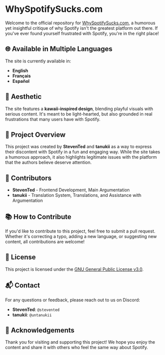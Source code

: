 # WhySpotifySucks.com

Welcome to the official repository for [WhySpotifySucks.com](https://whyspotifysucks.com), a humorous yet insightful critique of why Spotify isn't the greatest platform out there. If you've ever found yourself frustrated with Spotify, you're in the right place!

## 🌐 Available in Multiple Languages

The site is currently available in:
- **English**
- **Français**
- **Español**

## 🎨 Aesthetic

The site features a **kawaii-inspired design**, blending playful visuals with serious content. It's meant to be light-hearted, but also grounded in real frustrations that many users have with Spotify.

## 🚀 Project Overview

This project was created by **StevenTed** and **tanukii** as a way to express their discontent with Spotify in a fun and engaging way. While the site takes a humorous approach, it also highlights legitimate issues with the platform that the authors believe deserve attention.

## 👥 Contributors

- **StevenTed** - Frontend Development, Main Argumentation
- **tanukii** - Translation System, Translations, and Assistance with Argumentation

## 📚 How to Contribute

If you'd like to contribute to this project, feel free to submit a pull request. Whether it's correcting a typo, adding a new language, or suggesting new content, all contributions are welcome!

## 📄 License

This project is licensed under the [GNU General Public License v3.0](LICENSE).

## 📬 Contact

For any questions or feedback, please reach out to us on Discord:
- **StevenTed**: `@stevented`
- **tanukii**: `@untanukii`

## 🙏 Acknowledgements

Thank you for visiting and supporting this project! We hope you enjoy the content and share it with others who feel the same way about Spotify.